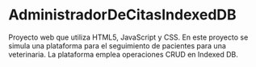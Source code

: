 # AdministradorDeCitasIndexedDB
Proyecto web que utiliza HTML5, JavaScript y CSS. En este proyecto se simula una plataforma para el seguimiento de pacientes para una veterinaria. La plataforma emplea operaciones CRUD en Indexed DB.
